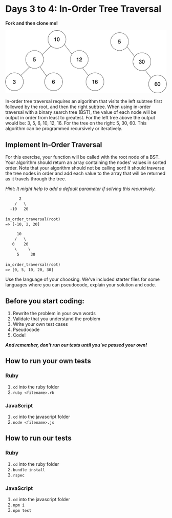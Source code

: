 # Days 3 to 4: In-Order Tree Traversal

**Fork and then clone me!**

![Binary search trees](./trees.png)

In-order tree traversal requires an algorithm that visits the left subtree first followed by the root, and then the right subtree. When using in-order traversal with a binary search tree (BST), the value of each node will be output in order from least to greatest. For the left tree above the output would be: 3, 5, 6, 10, 12, 16. For the tree on the right: 5, 30, 60. This algorithm can be programmed recursively or iteratively.

## Implement In-Order Traversal

For this exercise, your function will be called with the root node of a BST. Your algorithm should return an array containing the nodes' values in sorted order. Note that your algorithm should not be calling sort! It should traverse the tree nodes in order and add each value to the array that will be returned as it travels through the tree.

_Hint: It might help to add a default parameter if solving this recursively._

```
      2
    /   \
  -10   20

in_order_traversal(root)
=> [-10, 2, 20] 
```

```
     10
    /   \
   0    20
    \     \
     5     30

in_order_traversal(root)
=> [0, 5, 10, 20, 30] 
```

Use the language of your choosing. We've included starter files for some languages where you can pseudocode, explain your solution and code.

## Before you start coding:

1. Rewrite the problem in your own words
2. Validate that you understand the problem
3. Write your own test cases
4. Pseudocode
5. Code!

**_And remember, don't run our tests until you've passed your own!_**

## How to run your own tests

### Ruby

1. `cd` into the ruby folder
2. `ruby <filename>.rb`

### JavaScript

1. `cd` into the javascript folder
2. `node <filename>.js`

## How to run our tests

### Ruby

1. `cd` into the ruby folder
2. `bundle install`
3. `rspec`

### JavaScript

1. `cd` into the javascript folder
2. `npm i`
3. `npm test`
